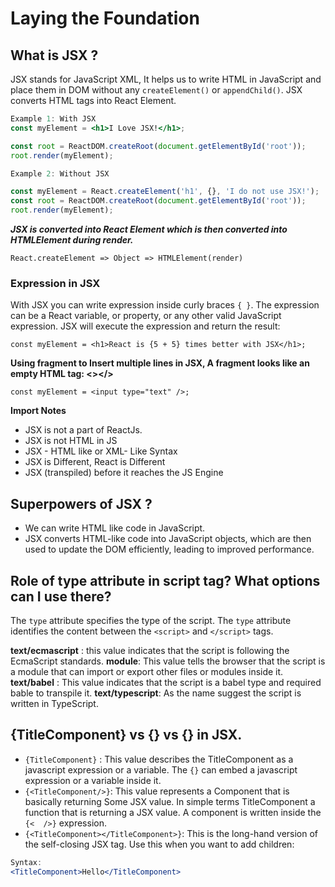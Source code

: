 # Laying the Foundation

## What is JSX ? 
JSX stands for JavaScript XML, It helps us to write HTML in JavaScript and place them
in DOM without any `createElement()` or `appendChild()`.
JSX converts HTML tags into React Element.
```jsx
Example 1: With JSX
const myElement = <h1>I Love JSX!</h1>;

const root = ReactDOM.createRoot(document.getElementById('root'));
root.render(myElement);
```
```jsx
Example 2: Without JSX

const myElement = React.createElement('h1', {}, 'I do not use JSX!');
const root = ReactDOM.createRoot(document.getElementById('root'));
root.render(myElement);
```

***JSX is converted into React Element which is then converted into HTMLElement during render.***

```React.createElement => Object => HTMLElement(render)```

### Expression in JSX 
With JSX you can write expression inside curly braces `{ }`.
The expression can be a React variable, or property, or any other valid JavaScript expression. JSX will execute the expression and return the result:

```
const myElement = <h1>React is {5 + 5} times better with JSX</h1>;
```
**Using fragment to Insert multiple lines in JSX, A fragment looks like an empty HTML tag: <></>**

```
const myElement = <input type="text" />;
```

**Import Notes**
- JSX is not a part of ReactJs.
- JSX is not HTML in JS
- JSX - HTML like or XML- Like Syntax
- JSX is Different, React is Different
- JSX (transpiled) before it reaches the JS Engine

## Superpowers of JSX ? 
- We can write HTML like code in JavaScript.
- JSX converts HTML-like code into JavaScript objects, which are then used to update the DOM efficiently, leading to improved performance. 

##  Role of type attribute in script tag? What options can I use there?
The `type` attribute specifies the type of the script.
The `type` attribute identifies the content between the `<script>` and `</script>` tags.

**text/ecmascript** : this value indicates that the script is following the EcmaScript standards.
**module**: This value tells the browser that the script is a module that can import or export other files or modules inside it.
**text/babel** : This value indicates that the script is a babel type and required bable to transpile it.
**text/typescript**: As the name suggest the script is written in TypeScript.

##  {TitleComponent} vs {<TitleComponent/>} vs {<TitleComponent></TitleComponent>} in JSX.
- `{TitleComponent}` : This value describes the TitleComponent as a javascript expression or a variable. The `{}` can embed a javascript expression or a variable inside it.
- `{<TitleComponent/>}`: This value represents a Component that is basically returning Some JSX value. In simple terms TitleComponent a function that is returning a JSX value. A component is written inside the `{<  />}` expression.
- `{<TitleComponent></TitleComponent>}`: This is the long-hand version of the self-closing JSX tag. Use this when you want to add children:
```jsx
Syntax:
<TitleComponent>Hello</TitleComponent>
```